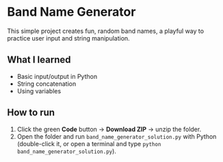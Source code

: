 # Band Name Generator  
This simple project creates fun, random band names, a playful way to practice user input and string manipulation.  

## What I learned
- Basic input/output in Python  
- String concatenation  
- Using variables  

## How to run
1. Click the green **Code** button → **Download ZIP** → unzip the folder.  
2. Open the folder and run `band_name_generator_solution.py` with Python (double-click it, or open a terminal and type `python band_name_generator_solution.py`).  

